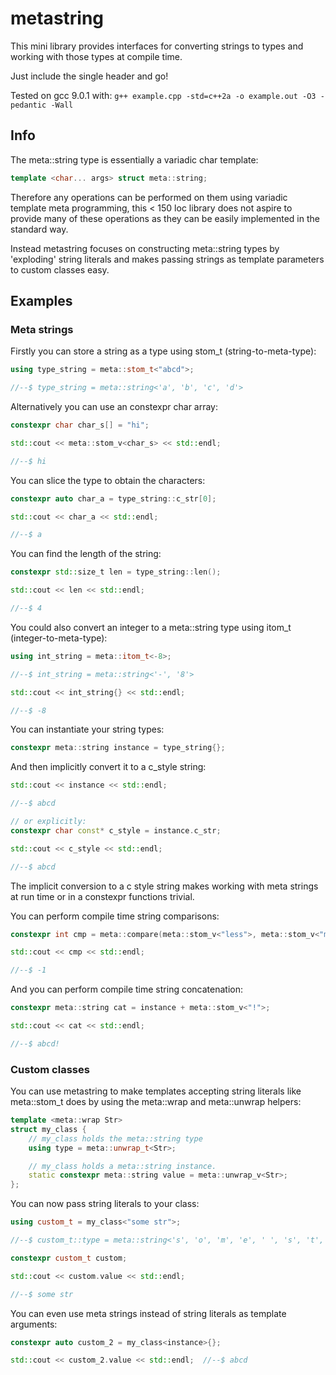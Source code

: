 # metastring

This mini library provides interfaces for converting strings to types and working with those types at compile time.

Just include the single header and go!

Tested on gcc 9.0.1 with: `g++ example.cpp -std=c++2a -o example.out -O3 -pedantic -Wall`

## Info

The meta::string type is essentially a variadic char template:

```c++
template <char... args> struct meta::string;
```

Therefore any operations can be performed on them using variadic template meta programming, this < 150 loc library does 
not aspire to provide many of these operations as they can be easily implemented in the standard way.

Instead metastring focuses on constructing meta::string types by 'exploding' string literals and makes passing strings as template parameters to custom classes easy.

## Examples

### Meta strings

Firstly you can store a string as a type using stom_t (string-to-meta-type):
```c++
using type_string = meta::stom_t<"abcd">;

//--$ type_string = meta::string<'a', 'b', 'c', 'd'>
```
Alternatively you can use an constexpr char array:
```c++
constexpr char char_s[] = "hi";

std::cout << meta::stom_v<char_s> << std::endl; 

//--$ hi
```
You can slice the type to obtain the characters:
```c++
constexpr auto char_a = type_string::c_str[0];

std::cout << char_a << std::endl;  

//--$ a
```
You can find the length of the string:
```c++
constexpr std::size_t len = type_string::len();

std::cout << len << std::endl;  

//--$ 4
```
You could also convert an integer to a meta::string type using itom_t (integer-to-meta-type):
```c++
using int_string = meta::itom_t<-8>;

//--$ int_string = meta::string<'-', '8'>

std::cout << int_string{} << std::endl;  

//--$ -8
```
You can instantiate your string types:
```c++
constexpr meta::string instance = type_string{};
```
And then implicitly convert it to a c_style string:
```c++
std::cout << instance << std::endl;  

//--$ abcd

// or explicitly:
constexpr char const* c_style = instance.c_str;

std::cout << c_style << std::endl;  

//--$ abcd
```
The implicit conversion to a c style string makes working with meta strings at run time or in a constexpr functions trivial.

You can perform compile time string comparisons:
```c++
constexpr int cmp = meta::compare(meta::stom_v<"less">, meta::stom_v<"more">);

std::cout << cmp << std::endl;  

//--$ -1
```
And you can perform compile time string concatenation: 
```c++
constexpr meta::string cat = instance + meta::stom_v<"!">;

std::cout << cat << std::endl;  

//--$ abcd!
```

### Custom classes 

You can use metastring to make templates accepting string literals like meta::stom_t does by using the meta::wrap and meta::unwrap helpers:
```c++
template <meta::wrap Str>
struct my_class {
    // my_class holds the meta::string type
    using type = meta::unwrap_t<Str>;

    // my_class holds a meta::string instance.
    static constexpr meta::string value = meta::unwrap_v<Str>;
};
```
You can now pass string literals to your class:
```c++
using custom_t = my_class<"some str">;

//--$ custom_t::type = meta::string<'s', 'o', 'm', 'e', ' ', 's', 't', 'r'>

constexpr custom_t custom;

std::cout << custom.value << std::endl;  

//--$ some str
```
You can even use meta strings instead of string literals as template arguments:
```c++
constexpr auto custom_2 = my_class<instance>{};

std::cout << custom_2.value << std::endl;  //--$ abcd
```

